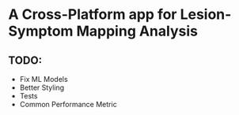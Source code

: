 # A Cross-Platform app for Lesion-Symptom Mapping Analysis

## TODO:
- Fix ML Models
- Better Styling
- Tests
- Common Performance Metric